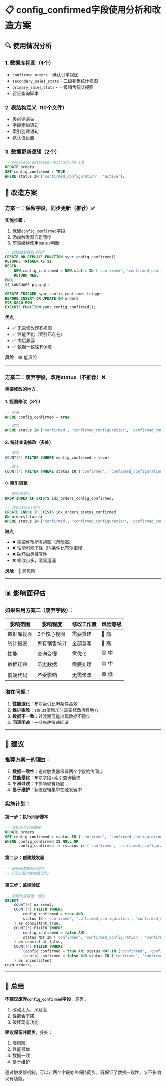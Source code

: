 # 📋 config_confirmed字段使用分析和改造方案

## 🔍 使用情况分析

### 1. **数据库视图（4个）**
- `confirmed_orders` - 确认订单视图
- `secondary_sales_stats` - 二级销售统计视图  
- `primary_sales_stats` - 一级销售统计视图
- 验证查询脚本

### 2. **表结构定义（10个文件）**
- 表创建语句
- 字段添加语句
- 索引创建语句
- 默认值设置

### 3. **数据更新逻辑（2个）**
```sql
-- complete-database-restructure.sql
UPDATE orders 
SET config_confirmed = TRUE 
WHERE status IN ('confirmed_configuration', 'active');
```

## 🔄 改造方案

### 方案一：保留字段，同步更新（推荐）✅

**实施步骤**：
1. 保留`config_confirmed`字段
2. 添加触发器自动同步
3. 前端继续使用status判断

```sql
-- 创建触发器自动同步
CREATE OR REPLACE FUNCTION sync_config_confirmed()
RETURNS TRIGGER AS $$
BEGIN
    NEW.config_confirmed = NEW.status IN ('confirmed', 'confirmed_configuration', 'confirmed_config', 'active');
    RETURN NEW;
END;
$$ LANGUAGE plpgsql;

CREATE TRIGGER sync_config_confirmed_trigger
BEFORE INSERT OR UPDATE ON orders
FOR EACH ROW
EXECUTE FUNCTION sync_config_confirmed();
```

**优点**：
- ✅ 无需修改现有视图
- ✅ 性能优化（索引已存在）
- ✅ 向后兼容
- ✅ 数据一致性有保障

**风险**：🟢 低风险

---

### 方案二：废弃字段，改用status（不推荐）❌

**需要修改的地方**：

#### 1. 视图修改（3个）
```sql
-- 原来
WHERE config_confirmed = true

-- 改为
WHERE status IN ('confirmed', 'confirmed_configuration', 'confirmed_config', 'active')
```

#### 2. 统计查询修改（多处）
```sql
-- 原来
COUNT(*) FILTER (WHERE config_confirmed = true)

-- 改为
COUNT(*) FILTER (WHERE status IN ('confirmed', 'confirmed_configuration', 'confirmed_config', 'active'))
```

#### 3. 索引调整
```sql
-- 删除旧索引
DROP INDEX IF EXISTS idx_orders_config_confirmed;

-- 优化status索引
CREATE INDEX IF EXISTS idx_orders_status_confirmed 
ON orders(status) 
WHERE status IN ('confirmed', 'confirmed_configuration', 'confirmed_config', 'active');
```

**缺点**：
- ❌ 需要修改所有视图（风险高）
- ❌ 性能可能下降（IN条件比布尔值慢）
- ❌ 破坏向后兼容性
- ❌ 修改点多，容易遗漏

**风险**：🔴 高风险

---

## 📊 影响面评估

### 如果采用方案二（废弃字段）：

| 影响范围 | 影响程度 | 修改工作量 | 风险等级 |
|----------|----------|------------|----------|
| 数据库视图 | 3个核心视图 | 需要重建 | 🔴 高 |
| 统计报表 | 所有销售统计 | 全部重写 | 🔴 高 |
| 性能 | 查询变慢 | 需优化 | 🟡 中 |
| 数据迁移 | 历史数据 | 需要处理 | 🟡 中 |
| 前端代码 | 不受影响 | 无需修改 | 🟢 低 |

### 潜在问题：
1. **性能退化**：布尔索引比IN条件高效
2. **维护困难**：status值增加时需要修改所有地方
3. **数据不一致**：过渡期可能出现数据不同步
4. **回滚困难**：一旦修改很难回滚

---

## 🎯 建议

### 推荐方案一的理由：

1. **数据一致性**：通过触发器保证两个字段始终同步
2. **性能最优**：布尔字段+索引查询最快
3. **平滑过渡**：不影响现有功能
4. **易于维护**：状态逻辑集中在触发器中

### 实施计划：

#### 第一步：执行同步脚本
```sql
-- 立即同步现有数据
UPDATE orders 
SET config_confirmed = status IN ('confirmed', 'confirmed_configuration', 'confirmed_config', 'active')
WHERE config_confirmed IS NULL OR 
      config_confirmed != (status IN ('confirmed', 'confirmed_configuration', 'confirmed_config', 'active'));
```

#### 第二步：创建触发器
```sql
-- 确保新数据自动同步
-- (见上面的触发器代码)
```

#### 第三步：监控验证
```sql
-- 定期检查数据一致性
SELECT 
    COUNT(*) as total,
    COUNT(*) FILTER (WHERE 
        config_confirmed = true AND 
        status IN ('confirmed', 'confirmed_configuration', 'confirmed_config', 'active')
    ) as consistent_true,
    COUNT(*) FILTER (WHERE 
        config_confirmed = false AND 
        status NOT IN ('confirmed', 'confirmed_configuration', 'confirmed_config', 'active')
    ) as consistent_false,
    COUNT(*) FILTER (WHERE 
        (config_confirmed = true AND status NOT IN ('confirmed', 'confirmed_configuration', 'confirmed_config', 'active')) OR
        (config_confirmed = false AND status IN ('confirmed', 'confirmed_configuration', 'confirmed_config', 'active'))
    ) as inconsistent
FROM orders;
```

---

## 📝 总结

**不建议废弃`config_confirmed`字段**，原因：
1. 改动太大，风险高
2. 性能会下降
3. 破坏现有功能

**建议保留并同步**，好处：
1. 零风险
2. 性能最优
3. 数据一致
4. 易于维护

通过触发器机制，可以让两个字段始终保持同步，既保证了数据一致性，又不影响现有功能。
